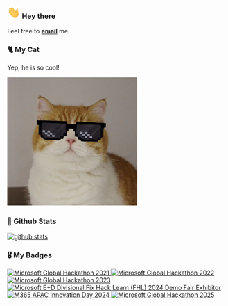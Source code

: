 ### <img src="/images/wave.gif" width="30"> Hey there

Feel free to <a href="mailto:imchench@gmail.com"><b>email</b></a> me.

### 🐈 My Cat
Yep, he is so cool!

<img src="/images/mycat.jpg" width="300px" />

### 🧐 Github Stats
[![github stats](https://github-readme-stats.vercel.app/api?username=z1cheng&show_icons=true&theme=default)](https://github.com/anuraghazra/github-readme-stats)

### 🎖 My Badges
<!--START_SECTION:badges-->
<div>
  <a href="https://www.credly.com/badges/ee4432b7-f3e5-43be-bda4-54afd0043e51">
    <img src="https://images.credly.com/images/c29c7aef-da17-43ca-8c35-2778df197480/Hack-credly-badges-600px-participant.png" alt="Microsoft Global Hackathon 2021" width="150px" height="150px"/>
  </a>
  <a href="https://www.credly.com/badges/6f921d06-f9f8-45a9-945c-f1cadaaad7ae">
    <img src="https://images.credly.com/images/c7e9e836-0b6f-410d-b5fb-48297aa9c310/image.png" alt="Microsoft Global Hackathon 2022" width="150px" height="150px"/>
  </a>
  <a href="https://www.credly.com/badges/8a8dbf48-f2cc-4e68-9189-b205c404a64e">
    <img src="https://images.credly.com/images/690dd7e4-e88a-4e4e-8681-f3b9d1119b2e/image.png" alt="Microsoft Global Hackathon 2023" width="150px" height="150px"/>
  </a>
  <a href="https://www.credly.com/badges/e0ed3701-4ae4-43fe-93e0-aecb6b848f92">
    <img src="https://images.credly.com/images/9802ecde-bdce-42f3-b83b-8cd514121f31/image.png" alt="Microsoft E+D Divisional Fix Hack Learn (FHL) 2024 Demo Fair Exhibitor" width="150px" height="150px"/>
  </a>
  <a href="https://www.credly.com/badges/22e1be6e-3886-4af7-8c5f-c801c89a33b0">
    <img src="https://images.credly.com/images/6f551508-5228-49a8-987f-d944bf34d7ff/image.png" alt="M365 APAC Innovation Day 2024" width="150px" height="150px"/>
  </a>
  <a href="https://www.credly.com/badges/55355690-1681-4148-8640-ef7f64399e5b">
    <img src="https://images.credly.com/images/c5af23c8-2a73-44bf-bbad-3480da39808e/blob" alt="Microsoft Global Hackathon 2025" width="150px" height="150px"/>
  </a>
</div>
<!--END_SECTION:badges-->
